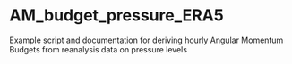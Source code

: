 # AM_budget_pressure_ERA5
Example script and documentation for deriving hourly Angular Momentum Budgets from reanalysis data on pressure levels
